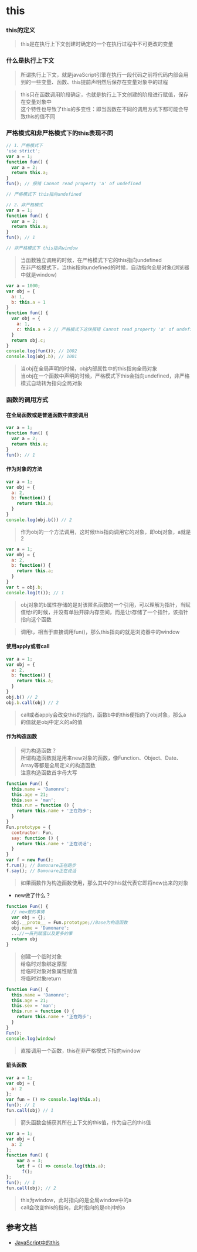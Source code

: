 # this
### this的定义
>this是在执行上下文创建时确定的一个在执行过程中不可更改的变量

### 什么是执行上下文
>所谓执行上下文，就是javaScript引擎在执行一段代码之前将代码内部会用到的一些变量、函数、this提前声明然后保存在变量对象中的过程

>this只在函数调用阶段确定，也就是执行上下文创建的阶段进行赋值，保存在变量对象中<br>
这个特性也导致了this的多变性：即当函数在不同的调用方式下都可能会导致this的值不同

### 严格模式和非严格模式下的this表现不同

```js
// 1、严格模式下
'use strict';
var a = 1;
function fun() {
  var a = 2;
  return this.a;
}
fun(); // 报错 Cannot read property 'a' of undefined

// 严格模式下 this指向undefined
```
```js
// 2、非严格模式
var a = 1;
function fun() {
  var a = 2;
  return this.a;
}
fun(); // 1

// 非严格模式下 this指向window
```
>当函数独立调用的时候，在严格模式下它的this指向undefined<br>
在非严格模式下，当this指向undefined的时候，自动指向全局对象(浏览器中就是window)

```js
var a = 1000;
var obj = {
  a: 1,
  b: this.a + 1
}
function fun() {
  var obj = {
    a: 1,
    c: this.a + 2 // 严格模式下这块报错 Cannot read property 'a' of undefined 非严格不报错 值的是window
  }
  return obj.c;
}
console.log(fun()); // 1002
console.log(obj.b); // 1001
```
> 当obj在全局声明的时候，obj内部属性中的this指向全局对象<br>
当obj在一个函数中声明的时候，严格模式下this会指向undefined，非严格模式自动转为指向全局对象

### 函数的调用方式
#### 在全局函数或是普通函数中直接调用
```js
var a = 1;
function fun() {
  var a = 2;
  return this.a;
}
fun(); // 1
```
#### 作为对象的方法
```js
var a = 1;
var obj = {
  a: 2,
  b: function() {
    return this.a;
  }
}
console.log(obj.b()) // 2
```
>作为obj的一个方法调用，这时候this指向调用它的对象，即obj对象，a就是2
```js
var a = 1;
var obj = {
  a: 2,
  b: function() {
    return this.a;
  }
}
var t = obj.b;
console.log(t()); // 1
```
>obj对象的b属性存储的是对该匿名函数的一个引用，可以理解为指针，当赋值给t的时候，并没有单独开辟内存空间，而是让t存储了一个指针，该指针指向这个函数

>调用t，相当于直接调用fun()，那么this指向的就是浏览器中的window
#### 使用apply或者call
```js
var a = 1;
var obj = {
  a: 2,
  b: function() {
    return this.a;
  }
}
obj.b() // 2
obj.b.call(obj) // 2
```
>call或者apply会改变this的指向，函数b中的this便指向了obj对象，那么a的值就是obj中定义的a的值
#### 作为构造函数
>何为构造函数？<br>
所谓构造函数就是用来new对象的函数，像Function、Object、Date、Array等都是全局定义的构造函数<br>
注意构造函数首字母大写
```js
function Fun() {
  this.name = 'Damonre';
  this.age = 21;
  this.sex = 'man';
  this.run = function () {
    return this.name + '正在跑步';
  }
}
Fun.prototype = {
  contructor: Fun,
  say: function () {
    return this.name + '正在说话';
  }
}
var f = new Fun();
f.run(); // Damonare正在跑步
f.say(); // Damonare正在说话
```
>如果函数作为构造函数使用，那么其中的this就代表它即将new出来的对象
* new做了什么？
```js
function Fun() {
  // new做的事情
  var obj = {};
  obj.__proto__ = Fun.prototype;//Base为构造函数
  obj.name = 'Damonare';
  ...//一系列赋值以及更多的事
  return obj
}
```
>创建一个临时对象<br>
给临时对象绑定原型<br>
给临时对象对象属性赋值<br>
将临时对象return

```js
function Fun() {
  this.name = 'Damonre';
  this.age = 21;
  this.sex = 'man';
  this.run = function () {
    return this.name + '正在跑步';
  }
}
Fun();
console.log(window)
```
>直接调用一个函数，this在非严格模式下指向window
#### 箭头函数
```js
var a = 1;
var obj = {
  a: 2
};
var fun = () => console.log(this.a);
fun(); // 1
fun.call(obj) // 1
```
>箭头函数会捕获其所在上下文的this值，作为自己的this值
```js
var a = 1;
var obj = {
  a: 2
};
function fun() {
    var a = 3;
    let f = () => console.log(this.a);
      f();
};
fun(); // 1
fun.call(obj); // 2
```
>this为window，此时指向的是全局window中的a<br>
call会改变this的指向，此时指向的是obj中的a

## 参考文档
* [JavaScript中的this](https://juejin.im/post/59748cbb6fb9a06bb21ae36d)
